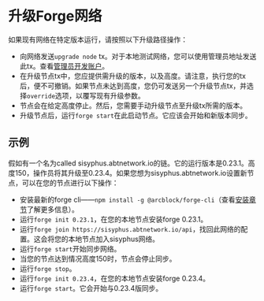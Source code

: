# 升级Forge网络

如果现有网络在特定版本运行，请按照以下升级路径操作：

* 向网络发送`upgrade node` tx。对于本地测试网络，您可以使用管理员地址发送此tx。查看[管理员开发账户](moderator.md)。
* 在升级节点tx中，您应提供需升级的版本，以及高度。请注意，执行您的tx后，便不可撤销。如果节点未达到高度，您仍可发送另一个升级节点tx，并选择`override`选项，以覆写现有升级参数。 
* 节点会在给定高度停止。然后，您需要手动升级节点至升级tx所需的版本。
* 升级节点后，运行`forge start`在此启动节点。它应该会开始和新版本同步。

## 示例

假如有一个名为called sisyphus.abtnetwork.io的链。它的运行版本是0.23.1。高度150，操作员将其升级至0.23.4。如果您想为sisyphus.abtnetwork.io设置新节点，可以在您的节点进行以下操作：

* 安装最新的forge cli——`npm install -g @arcblock/forge-cli`（查看[安装章节](../install)了解更多信息）。
* 运行`forge init 0.23.1`，在您的本地节点安装forge 0.23.1。
* 运行`forge join https://sisyphus.abtnetwork.io/api`，找回此网络的配置。这会将您的本地节点加入sisyphus网络。
* 运行`forge start`开始同步网络。
* 当您的节点达到情况高度150时，节点会停止同步。
* 运行`forge stop`。
* 运行`forge init 0.23.4`，在您的本地节点安装forge 0.23.4。
* 运行`forge start`。它会开始与0.23.4版同步。
<!--stackedit_data:
eyJoaXN0b3J5IjpbLTMyMTExNDM4N119
-->